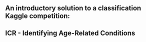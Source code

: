 ## An introductory solution to a classification Kaggle competition: 
## ICR - Identifying Age-Related Conditions
